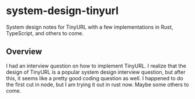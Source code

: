 # system-design-tinyurl
System design notes for TinyURL with a few implementations in Rust, TypeScript, and others to come.

## Overview

I had an interview question on how to implement TinyURL. I realize that the design of TinyURL is a popular system design interview question, but after this, it seems like a pretty good coding question as well. I happened to do the first cut in node, but I am trying it out in rust now. Maybe some others to come.

